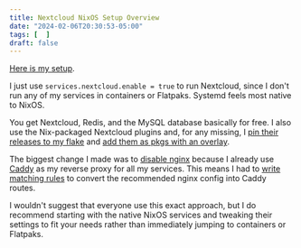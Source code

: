 ```yaml
---
title: Nextcloud NixOS Setup Overview
date: "2024-02-06T20:30:53-05:00"
tags: [  ]
draft: false
---
```


[Here is my setup](https://github.com/nmasur/dotfiles/blob/e7cdfc1453649a757aab5f922ef95f69b3aea492/modules/nixos/services/nextcloud.nix).

I just use `services.nextcloud.enable = true` to run Nextcloud, since I don't run any of my services in containers or Flatpaks. Systemd feels most native to NixOS.

You get Nextcloud, Redis, and the MySQL database basically for free. I also use the Nix-packaged Nextcloud plugins and, for any missing, I [pin their releases to my flake](https://github.com/nmasur/dotfiles/blob/e7cdfc1453649a757aab5f922ef95f69b3aea492/flake.nix#L190-L214) and [add them as pkgs with an overlay](https://github.com/nmasur/dotfiles/blob/e7cdfc1453649a757aab5f922ef95f69b3aea492/overlays/nextcloud-apps.nix).

The biggest change I made was to [disable nginx](https://github.com/nmasur/dotfiles/blob/e7cdfc1453649a757aab5f922ef95f69b3aea492/modules/nixos/services/nextcloud.nix#L38-L39) because I already use [Caddy](https://github.com/nmasur/dotfiles/blob/e7cdfc1453649a757aab5f922ef95f69b3aea492/modules/nixos/services/caddy.nix) as my reverse proxy for all my services. This means I had to [write matching rules](./caddy-nextcloud-writeup.md) to convert the recommended nginx config into Caddy routes.

I wouldn't suggest that everyone use this exact approach, but I do recommend starting with the native NixOS services and tweaking their settings to fit your needs rather than immediately jumping to containers or Flatpaks.
